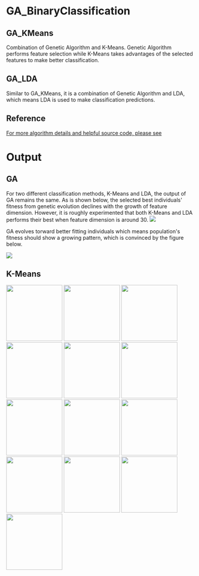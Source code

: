 # GA_BinaryClassification
## GA_KMeans
Combination of Genetic Algorithm and K-Means. Genetic Algorithm performs feature selection while K-Means takes advantages of the selected features to make better classification.
## GA_LDA
Similar to GA_KMeans, it is a combination of Genetic Algorithm and LDA, which means LDA is used to make classification predictions.
## Reference
[For more algorithm details and helpful source code, please see](https://blog.csdn.net/Mr_Lowbee/article/details/86566949)
# Output
## GA
For two different classification methods, K-Means and LDA, the output of GA remains the same.
As is shown below, the selected best individuals' fitness from genetic evolution declines with the growth of feature dimension. However, it is roughly experimented that both K-Means and LDA performs their best when feature dimension is around 30. 
![](https://github.com/ZorrowHu/GA_BinaryClassification/blob/master/photos/Dimension-Fitness.png)

GA evolves torward better fitting individuals which means population's fitness should show a growing pattern, which is convinced by the figure below.

![](https://github.com/ZorrowHu/GA_BinaryClassification/blob/master/photos/Iteration-Fitness.png)
## K-Means
<img src="https://github.com/ZorrowHu/GA_BinaryClassification/blob/master/photos/K-Means-1.png" height="150"/>
<img src="https://github.com/ZorrowHu/GA_BinaryClassification/blob/master/photos/K-Means-2.png" height="150"/>
<img src="https://github.com/ZorrowHu/GA_BinaryClassification/blob/master/photos/K-Means-3.png" height="150"/>
<img src="https://github.com/ZorrowHu/GA_BinaryClassification/blob/master/photos/K-Means-4.png" height="150"/>
<img src="https://github.com/ZorrowHu/GA_BinaryClassification/blob/master/photos/K-Means-5.png" height="150"/>
<img src="https://github.com/ZorrowHu/GA_BinaryClassification/blob/master/photos/K-Means-6.png" height="150"/>
<img src="https://github.com/ZorrowHu/GA_BinaryClassification/blob/master/photos/K-Means-7.png" height="150"/>
<img src="https://github.com/ZorrowHu/GA_BinaryClassification/blob/master/photos/K-Means-8.png" height="150"/>
<img src="https://github.com/ZorrowHu/GA_BinaryClassification/blob/master/photos/K-Means-9.png" height="150"/>
<img src="https://github.com/ZorrowHu/GA_BinaryClassification/blob/master/photos/K-Means-10.png" height="150"/>
<img src="https://github.com/ZorrowHu/GA_BinaryClassification/blob/master/photos/K-Means-11.png" height="150"/>
<img src="https://github.com/ZorrowHu/GA_BinaryClassification/blob/master/photos/K-Means-12.png" height="150"/>
<img src="https://github.com/ZorrowHu/GA_BinaryClassification/blob/master/photos/K-Means-13.png" height="150"/>
